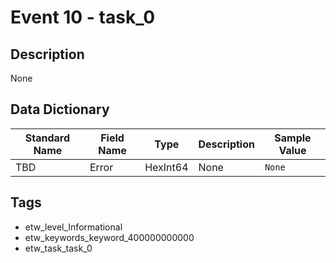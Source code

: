 # Event 10 - task_0

## Description
None

## Data Dictionary
|Standard Name|Field Name|Type|Description|Sample Value|
|---|---|---|---|---|
|TBD|Error|HexInt64|None|`None`|

## Tags
* etw_level_Informational
* etw_keywords_keyword_400000000000
* etw_task_task_0